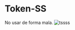 # Token-SS
No usar de forma mala.
![tssss](https://user-images.githubusercontent.com/84819214/130880879-09770904-6328-4e01-aa67-c04a436f1e92.jpg)
